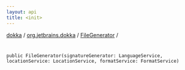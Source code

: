 ```yaml
---
layout: api
title: <init>
---
```

[dokka](../../index.html) / [org.jetbrains.dokka](../index.html) / [FileGenerator](index.html) / [<init>](_init_.html)


# <init>


```
public FileGenerator(signatureGenerator: LanguageService, locationService: LocationService, formatService: FormatService)
```
